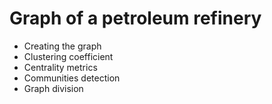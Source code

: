 # Graph of a petroleum refinery
* Creating the graph
* Clustering coefficient
* Centrality metrics
* Communities detection
* Graph division
